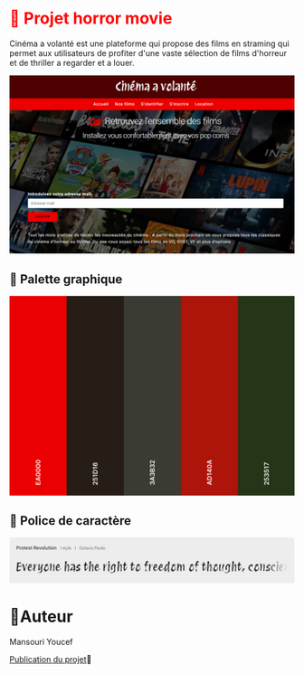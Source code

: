 # <font color="red">📝 Projet horror movie </font>
Cinéma a volanté  est une plateforme qui propose des films en straming qui permet aux utilisateurs de profiter d'une vaste sélection de films d'horreur et de thriller a regarder et a louer.

![cover](./asset/Screen.jpg)

## 🎨 Palette graphique
![palette](./asset/palette.png)

## 📄 Police de caractère
![police](./asset/police%20de%20cara.png)

# 👷Auteur 
Mansouri Youcef

[Publication du projet](https://narvalo17.github.io/Projet_cine/)🚀